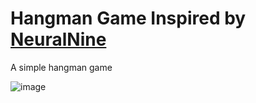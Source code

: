 # Hangman Game Inspired by [NeuralNine](https://www.youtube.com/watch?v=5x6iAKdJB6U&list=PL7yh-TELLS1EgOLIPo1sVuf_rDPEp33S8&index=1)
A simple hangman game

![image](https://user-images.githubusercontent.com/57595625/129389421-7e44bf06-b5c3-4bca-84df-f83749724511.png)



